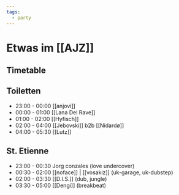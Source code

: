 ```yaml
---
tags:
  - party
---
```


# Etwas im [[AJZ]]

## Timetable

## Toiletten

- 23:00 - 00:00 [[anjovi]]
- 00:00 - 01:00 [[Lana Del Rave]]
- 01:00 - 02:00 [[Hyfisch]]
- 02:00 - 04:00 [[Jebovski]] b2b [[Nidardø]]
- 04:00 - 05:30 [[Lutz]]

## St. Etienne

- 23:00 - 00:30 Jorg conzales (love undercover)
- 00:30 - 02:00 [[noface]] | [[vosakiz]] (uk-garage, uk-dubstep)
- 02:00 - 03:30 [[D.I.S.]] (dub, jungle)
- 03:30 - 05:00 [[Dengi]] (breakbeat)
